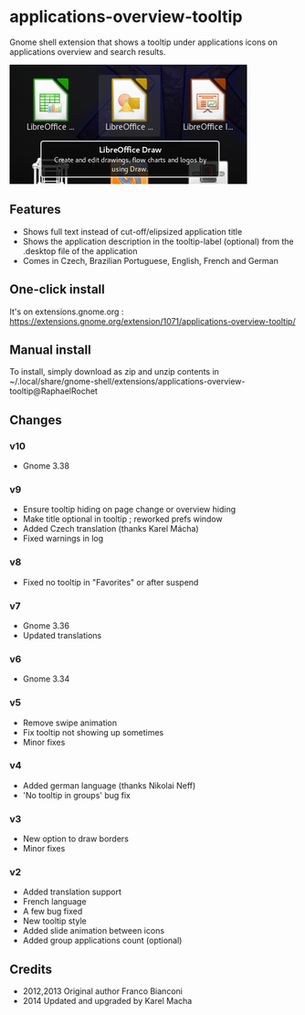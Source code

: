 # applications-overview-tooltip
Gnome shell extension that shows a tooltip under applications icons on applications overview and search results.

![Alt text](./screenshot.png "Here is how it looks like")

## Features
- Shows full text instead of cut-off/elipsized application title
- Shows the application description in the tooltip-label (optional) from the .desktop file of the application
- Comes in Czech, Brazilian Portuguese, English, French and German

## One-click install
It's on extensions.gnome.org :
https://extensions.gnome.org/extension/1071/applications-overview-tooltip/

## Manual install
To install, simply download as zip and unzip contents in ~/.local/share/gnome-shell/extensions/applications-overview-tooltip@RaphaelRochet

## Changes

### v10
- Gnome 3.38

### v9
- Ensure tooltip hiding on page change or overview hiding
- Make title optional in tooltip ; reworked prefs window
- Added Czech translation (thanks Karel Mácha)
- Fixed warnings in log

### v8
- Fixed no tooltip in "Favorites" or after suspend

### v7
- Gnome 3.36
- Updated translations

### v6
- Gnome 3.34

### v5
- Remove swipe animation
- Fix tooltip not showing up sometimes
- Minor fixes

### v4
- Added german language (thanks Nikolai Neff)
- 'No tooltip in groups' bug fix

### v3
- New option to draw borders
- Minor fixes

### v2
- Added translation support
- French language
- A few bug fixed
- New tooltip style
- Added slide animation between icons
- Added group applications count (optional)

## Credits
- 2012,2013 Original author Franco Bianconi
- 2014 Updated and upgraded by Karel Macha



